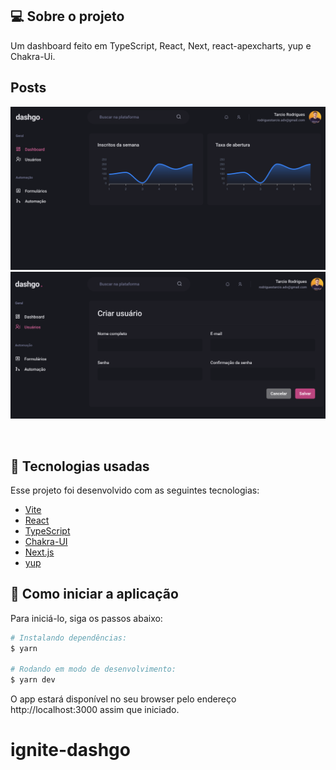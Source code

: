
## 💻 Sobre o projeto

Um dashboard feito em TypeScript, React, Next, react-apexcharts, yup e Chakra-Ui.


## Posts
![imagem-site](./public/images/dashboard.png)
![imagem-site](./public/images/userscreate.png)

<br>

## 🧪 Tecnologias usadas

Esse projeto foi desenvolvido com as seguintes tecnologias:

- [Vite](https://vitejs.dev/)
- [React](https://reactjs.org)
- [TypeScript](https://www.typescriptlang.org/)
- [Chakra-UI](https://sass-lang.com/](https://chakra-ui.com/))
- [Next.js](https://nextjs.org/)
- [yup](https://github.com/jquense/yup)


## 🚀 Como iniciar a aplicação

Para iniciá-lo, siga os passos abaixo:

```bash
# Instalando dependências:
$ yarn

# Rodando em modo de desenvolvimento:
$ yarn dev
```

O app estará disponível no seu browser pelo endereço http://localhost:3000 assim que iniciado.
# ignite-dashgo
